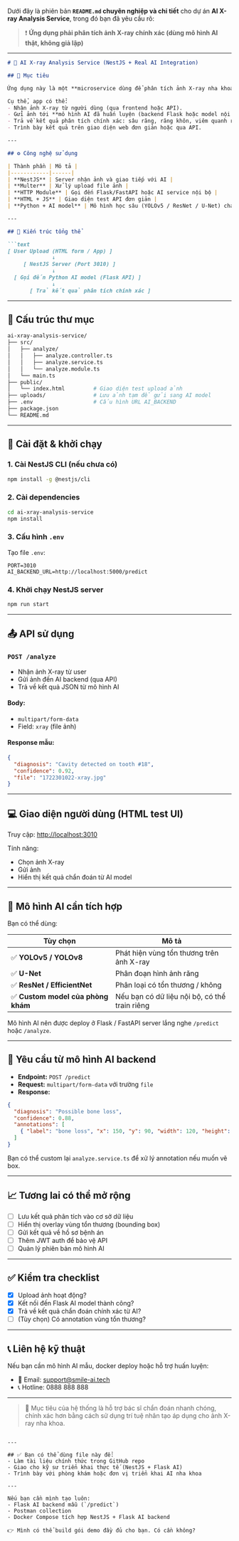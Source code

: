 Dưới đây là phiên bản **`README.md` chuyên nghiệp và chi tiết** cho dự án **AI X-ray Analysis Service**, trong đó bạn đã yêu cầu rõ:

> ❗ **Ứng dụng phải phân tích ảnh X-ray chính xác (dùng mô hình AI thật, không giả lập)**

---

````markdown
# 🦷 AI X-ray Analysis Service (NestJS + Real AI Integration)

## 📌 Mục tiêu

Ứng dụng này là một **microservice dùng để phân tích ảnh X-ray nha khoa** một cách **chính xác bằng mô hình AI thật**.  

Cụ thể, app có thể:
- Nhận ảnh X-ray từ người dùng (qua frontend hoặc API).
- Gửi ảnh tới **mô hình AI đã huấn luyện (backend Flask hoặc model nội bộ)**.
- Trả về kết quả phân tích chính xác: sâu răng, răng khôn, viêm quanh răng, tiêu xương, v.v.
- Trình bày kết quả trên giao diện web đơn giản hoặc qua API.

---

## ⚙️ Công nghệ sử dụng

| Thành phần | Mô tả |
|------------|------|
| **NestJS** | Server nhận ảnh và giao tiếp với AI |
| **Multer** | Xử lý upload file ảnh |
| **HTTP Module** | Gọi đến Flask/FastAPI hoặc AI service nội bộ |
| **HTML + JS** | Giao diện test API đơn giản |
| **Python + AI model** | Mô hình học sâu (YOLOv5 / ResNet / U-Net) chạy riêng |

---

## 🧱 Kiến trúc tổng thể

```text
[ User Upload (HTML form / App) ]
              ↓
     [ NestJS Server (Port 3010) ]
              ↓
  [ Gọi đến Python AI model (Flask API) ]
              ↓
       [ Trả kết quả phân tích chính xác ]
````

---

## 📂 Cấu trúc thư mục

```bash
ai-xray-analysis-service/
├── src/
│   ├── analyze/
│   │   ├── analyze.controller.ts
│   │   ├── analyze.service.ts
│   │   └── analyze.module.ts
│   └── main.ts
├── public/
│   └── index.html         # Giao diện test upload ảnh
├── uploads/               # Lưu ảnh tạm để gửi sang AI model
├── .env                   # Cấu hình URL AI_BACKEND
├── package.json
└── README.md
```

---

## 🚀 Cài đặt & khởi chạy

### 1. Cài NestJS CLI (nếu chưa có)

```bash
npm install -g @nestjs/cli
```

### 2. Cài dependencies

```bash
cd ai-xray-analysis-service
npm install
```

### 3. Cấu hình `.env`

Tạo file `.env`:

```
PORT=3010
AI_BACKEND_URL=http://localhost:5000/predict
```

### 4. Khởi chạy NestJS server

```bash
npm run start
```

---

## 📤 API sử dụng

### `POST /analyze`

* Nhận ảnh X-ray từ user
* Gửi ảnh đến AI backend (qua API)
* Trả về kết quả JSON từ mô hình AI

#### Body:

* `multipart/form-data`
* Field: `xray` (file ảnh)

#### Response mẫu:

```json
{
  "diagnosis": "Cavity detected on tooth #18",
  "confidence": 0.92,
  "file": "1722301022-xray.jpg"
}
```

---

## 💻 Giao diện người dùng (HTML test UI)

Truy cập: [http://localhost:3010](http://localhost:3010)

Tính năng:

* Chọn ảnh X-ray
* Gửi ảnh
* Hiển thị kết quả chẩn đoán từ AI model

---

## 🤖 Mô hình AI cần tích hợp

Bạn có thể dùng:

| Tùy chọn                          | Mô tả                                         |
| --------------------------------- | --------------------------------------------- |
| ✅ **YOLOv5 / YOLOv8**             | Phát hiện vùng tổn thương trên ảnh X-ray      |
| ✅ **U-Net**                       | Phân đoạn hình ảnh răng                       |
| ✅ **ResNet / EfficientNet**       | Phân loại có tổn thương / không               |
| ✅ **Custom model của phòng khám** | Nếu bạn có dữ liệu nội bộ, có thể train riêng |

Mô hình AI nên được deploy ở Flask / FastAPI server lắng nghe `/predict` hoặc `/analyze`.

---

## 🧠 Yêu cầu từ mô hình AI backend

* **Endpoint:** `POST /predict`
* **Request:** `multipart/form-data` với trường `file`
* **Response:**

```json
{
  "diagnosis": "Possible bone loss",
  "confidence": 0.88,
  "annotations": [
    { "label": "bone loss", "x": 150, "y": 90, "width": 120, "height": 80 }
  ]
}
```

Bạn có thể custom lại `analyze.service.ts` để xử lý annotation nếu muốn vẽ box.

---

## 📈 Tương lai có thể mở rộng

* [ ] Lưu kết quả phân tích vào cơ sở dữ liệu
* [ ] Hiển thị overlay vùng tổn thương (bounding box)
* [ ] Gửi kết quả về hồ sơ bệnh án
* [ ] Thêm JWT auth để bảo vệ API
* [ ] Quản lý phiên bản mô hình AI

---

## ✅ Kiểm tra checklist

* [x] Upload ảnh hoạt động?
* [x] Kết nối đến Flask AI model thành công?
* [x] Trả về kết quả chẩn đoán chính xác từ AI?
* [ ] (Tùy chọn) Có annotation vùng tổn thương?

---

## 📞 Liên hệ kỹ thuật

Nếu bạn cần mô hình AI mẫu, docker deploy hoặc hỗ trợ huấn luyện:

* 📧 Email: [support@smile-ai.tech](mailto:support@smile-ai.tech)
* 📞 Hotline: 0888 888 888

---

> 🎯 Mục tiêu của hệ thống là hỗ trợ bác sĩ chẩn đoán nhanh chóng, chính xác hơn bằng cách sử dụng trí tuệ nhân tạo áp dụng cho ảnh X-ray nha khoa.

```

---

## ✅ Bạn có thể dùng file này để:
- Làm tài liệu chính thức trong GitHub repo
- Giao cho kỹ sư triển khai thực tế (NestJS + Flask AI)
- Trình bày với phòng khám hoặc đơn vị triển khai AI nha khoa

---

Nếu bạn cần mình tạo luôn:
- Flask AI backend mẫu (`/predict`)
- Postman collection
- Docker Compose tích hợp NestJS + Flask AI backend

👉 Mình có thể build gói demo đầy đủ cho bạn. Có cần không?
```
